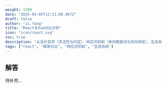 ```yaml
---
weight: 1300
date: "2025-03-05T12:21:08.967Z"
draft: false
author: "zi.Yang"
title: "React与Vue对比分析"
icon: "icon/react.svg"
toc: true
description: "从设计哲学（灵活性与约定）、响应式机制（单向数据流与双向绑定）、生态系统等方面对比React与Vue的异同？请举例说明适用场景的差异。"
tags: ["react", "框架对比", "响应式机制", "生态系统"]
---
```


## 解答

待补充...
